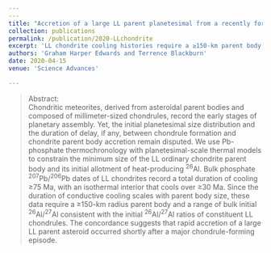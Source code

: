 ```yaml
---
---
title: "Accretion of a large LL parent planetesimal from a recently formed chondrule population"
collection: publications
permalink: /publication/2020-LLchondrite
excerpt: 'LL chondrite cooling histories require a ≥150-km parent body and accretion concurrent with LL chondrule formation. Accepted and scheduled for publication April 15, 2020.'
authors: 'Graham Harper Edwards and Terrence Blackburn'
date: 2020-04-15
venue: 'Science Advances'

---
```


>Abstract: <br/>Chondritic meteorites, derived from asteroidal parent bodies and composed of millimeter-sized chondrules, record the early stages of planetary assembly. Yet, the initial planetesimal size distribution and the duration of delay, if any, between chondrule formation and chondrite parent body accretion remain disputed. We use Pb-phosphate thermochronology with planetesimal-scale thermal models to constrain the minimum size of the LL ordinary chondrite parent body and its initial allotment of heat-producing <sup>26</sup>Al. Bulk phosphate <sup>207</sup>Pb/<sup>206</sup>Pb dates of LL chondrites record a total duration of cooling ≥75 Ma, with an isothermal interior that cools over ≥30 Ma. Since the duration of conductive cooling scales with parent body size, these data require a ≥150-km radius parent body and a range of bulk initial <sup>26</sup>Al/<sup>27</sup>Al consistent with the initial <sup>26</sup>Al/<sup>27</sup>Al ratios of constituent LL chondrules. The concordance suggests that rapid accretion of a large LL parent asteroid occurred shortly after a major chondrule-forming episode.
